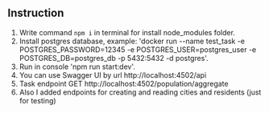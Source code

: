 ## Instruction

1. Write command `npm i` in terminal for install node_modules folder.
2. Install postgres database, example: 'docker run --name test_task -e POSTGRES_PASSWORD=12345 -e POSTGRES_USER=postgres_user -e POSTGRES_DB=postgres_db -p 5432:5432 -d postgres'.
3. Run in console 'npm run start:dev'.
4. You can use Swagger UI by url http://localhost:4502/api
6. Task endpoint GET http://localhost:4502/population/aggregate
5. Also I added endpoints for creating and reading cities and residents (just for testing)
